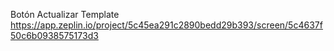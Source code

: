 Botón Actualizar Template
https://app.zeplin.io/project/5c45ea291c2890bedd29b393/screen/5c4637f50c6b0938575173d3
